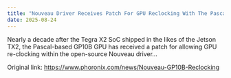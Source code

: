 ```yaml
---
title: "Nouveau Driver Receives Patch For GPU Reclocking With The Pascal GP10B"
date: 2025-08-24
---
```


Nearly a decade after the Tegra X2 SoC shipped in the likes of the Jetson TX2, the Pascal-based GP10B GPU has received a patch for allowing GPU re-clocking within the open-source Nouveau driver...

Original link: https://www.phoronix.com/news/Nouveau-GP10B-Reclocking